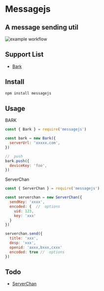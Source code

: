 # Messagejs

## A message sending util

![example workflow](https://github.com/mumup/messagejs/actions/workflows/test.yml/badge.svg)

## Support List

- [Bark](https://github.com/Finb/bark-server)

## Install

```bash
npm install messagejs
```

## Usage

BARK

```javascript
const { Bark } = require('messagejs')

const bark = new Bark({
  serverUrl: 'xxxxx.com',
})

//  push
bark.push({
  deviceKey: 'foo',
})
```

ServerChan

```javascript
const { ServerChan } = require('messagejs')

const serverchan = new ServerChan({
  sendKey: 'xxxx',
  encoded: {  //  options
    uid: 123,
    key: 'xxx'
  }
})

serverchan.send({
  title: 'xxx',
  desp: 'xxx',
  openid: 'axxx,bxxx,cxxx'
  encoded: true //  options
})

```

## Todo

- [ServerChan](https://sct.ftqq.com/)
